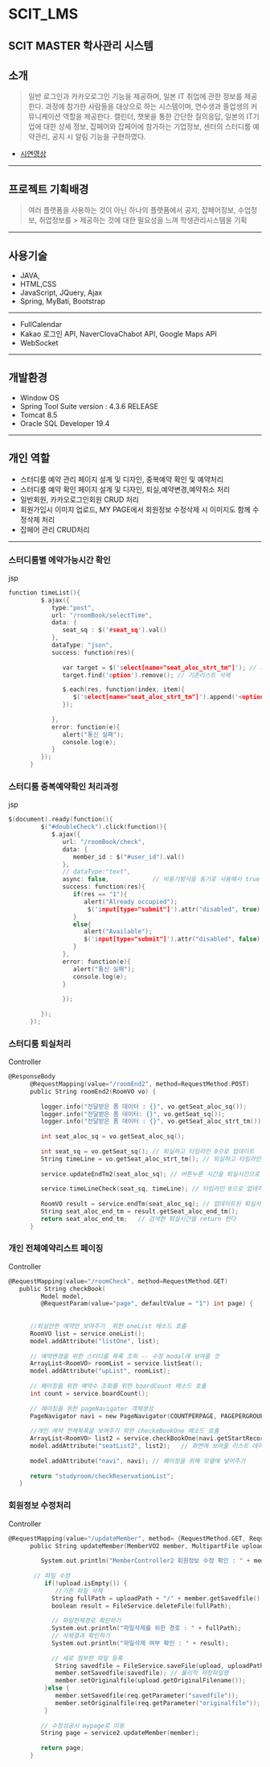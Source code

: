 # SCIT_LMS
SCIT MASTER 학사관리 시스템
------------------
## 소개

> 일반 로그인과 카카오로그인 기능을 제공하며, 일본 IT 취업에 관한 정보를 제공한다.
> 과정에 참가한 사람들을 대상으로 하는 시스템이며, 연수생과 졸업생의 커뮤니케이션 
> 역할을 제공한다.
> 캘린더, 챗봇을 통한 간단한 질의응답, 일본의 IT기업에 대한 상세 정보, 잡페어와 잡페어에 
> 참가하는 기업정보, 센터의 스터디룸 예약관리, 공지 시 알림 기능을 구현하였다.
- [시연영상]( https://yunheejin20.github.io/heejin/WebContent/teamProject.html)
---------------
## 프로젝트 기획배경

> 여러 플랫폼을 사용하는 것이 아닌 하나의 플랫폼에서 공지, 잡페어정보, 수업정보, 취업정보를 > 제공하는 것에 대한 필요성을 느껴 학생관리시스템을 기획
---------------
## 사용기술

- JAVA,
- HTML,CSS
- JavaScript, JQuery, Ajax
- Spring, MyBati, Bootstrap
---------------
- FullCalendar
- Kakao 로그인 API, NaverClovaChabot API, Google Maps API
- WebSocket
---------------
## 개발환경

- Window OS
- Spring Tool Suite version : 4.3.6 RELEASE
- Tomcat 8.5
- Oracle SQL Developer 19.4
---------------
## 개인 역할
- 스터디룸 예약 관리 페이지 설계 및 디자인, 중복예약 확인 및 예약처리
- 스터디룸 예약 확인 페이지 설계 및 디자인, 퇴실,예약변경,예약취소 처리
- 일반회원, 카카오로그인회원 CRUD 처리
- 회원가입시 이미지 업로드, MY PAGE에서 회원정보 수정삭제 시 이미지도 함께 수정삭제 처리
- 잡페어 관리 CRUD처리
 ---------------
### 스터디룸별 에약가능시간 확인 
jsp
``` C
function timeList(){
         $.ajax({
            type:"post",
            url: "/roomBook/selectTime",
            data: {
               seat_sq : $('#seat_sq').val()
            },
            dataType: "json",
            success: function(res){
   
               var target = $('select[name="seat_aloc_strt_tm"]'); // 서브카테고리
               target.find('option').remove(); // 기존리스트 삭제

               $.each(res, function(index, item){
                  $('select[name="seat_aloc_strt_tm"]').append('<option value="' +item.timeLine+ '">' + item.timeLine + '</option>');
               });
               
            },
            error: function(e){
               alert("통신 실패");
               console.log(e);
            }
         });
      }
```

### 스터디룸 중복예약확인 처리과정
jsp
``` C
$(document).ready(function(){
         $("#doubleCheck").click(function(){
            $.ajax({
               url: "/roomBook/check",
               data: {
                  member_id : $("#user_id").val()
               },
               // dataType:"text",
               async: false,            // 비동기방식을 동기로 사용해서 true false 반환하기
               success: function(res){
                  if(res == "1"){
                     alert("Already occupied");
                      $('input[type="submit"]').attr("disabled", true);
                  }
                  else{
                     alert("Available");
                     $('input[type="submit"]').attr("disabled", false);
                  }
               },
               error: function(e){
                  alert("통신 실패");
                  console.log(e);
               }
      
               });
      
         });
      });
```

### 스터디룸 퇴실처리
Controller
``` C
@ResponseBody
      @RequestMapping(value="/roomEnd2", method=RequestMethod.POST)
      public String roomEnd2(RoomVO vo) {
         
         logger.info("전달받은 폼 데이터 : {}", vo.getSeat_aloc_sq());
         logger.info("전달받은 폼 데이터: {}", vo.getSeat_sq());
         logger.info("전달받은 폼 데이터 : {}", vo.getSeat_aloc_strt_tm());
         
         int seat_aloc_sq = vo.getSeat_aloc_sq();
         
         int seat_sq = vo.getSeat_sq(); // 퇴실하고 타임라인 0으로 업데이트
         String timeLine = vo.getSeat_aloc_strt_tm(); // 퇴실하고 타임라인 0으로 업데이트
               
         service.updateEndTm2(seat_aloc_sq); // 버튼누른 시간을 퇴실시간으로 업데이트
         
         service.timeLineCheck(seat_sq, timeLine); // 타임라인 0으로 업데이트
         
         RoomVO result = service.endTm(seat_aloc_sq); // 업데이트된 퇴실시간 검색을 위한 endTm 메소드호출
         String seat_aloc_end_tm = result.getSeat_aloc_end_tm(); 
         return seat_aloc_end_tm; 	// 검색한 퇴실시간을 return 한다
      }
```
### 개인 전체예약리스트 페이징
Controller
``` C
@RequestMapping(value="/roomCheck", method=RequestMethod.GET)
   public String checkBook(
         Model model,
         @RequestParam(value="page", defaultValue = "1") int page) {
      
      
      //퇴실안한 예약만 보여주기  위한 oneList 메소드 호출
      RoomVO list = service.oneList();
      model.addAttribute("listOne", list);
      
      // 예약변경을 위한 스터디룸 목록 조회 -- 수정 modal에 보여줄 것
      ArrayList<RoomVO> roomList = service.listSeat();   
      model.addAttribute("upList", roomList);
      
      // 페이징을 위한 예약수 조회를 위한 boardCount 메소드 호출
      int count = service.boardCount();
      
      // 페이징을 위한 pageNavigater 객체생성
      PageNavigator navi = new PageNavigator(COUNTPERPAGE, PAGEPERGROUP, page, count);
      
      //개인 예약 전체목록을 보여주기 위한 checkeBookOne 메소드 호출
      ArrayList<RoomVO> list2 = service.checkBookOne(navi.getStartRecord(), navi.getCountPerPage());
      model.addAttribute("seatList2", list2);	// 화면에 보여줄 리스트 데이터 model에 넣어주기
      
      model.addAttribute("navi", navi); // 페이징을 위해 모델에 넣어주기
      
      return "studyroom/checkReservationList";
   }
```
### 회원정보 수정처리
Controller 
``` C
@RequestMapping(value="/updateMember", method= {RequestMethod.GET, RequestMethod.POST})
      public String updateMember(MemberVO2 member, MultipartFile upload, HttpServletRequest req) {
         
         System.out.println("MemberController2 회원정보 수정 확인 : " + member);
         
       // 파일 수정
          if(!upload.isEmpty()) {
             //기존 파일 삭제
            String fullPath = uploadPath + "/" + member.getSavedfile();   
            boolean result = FileService.deleteFile(fullPath);
            
            // 파일전체경로 확인하기
            System.out.println("파일삭제를 위한 경로 : " + fullPath);
            // 삭제결과 확인하기
            System.out.println("파일삭제 여부 확인 : " + result);
             
            // 새로 첨부한 파일 등록
             String savedfile = FileService.saveFile(upload, uploadPath);
             member.setSavedfile(savedfile); // 물리적 저장파일명
             member.setOriginalfile(upload.getOriginalFilename()); 
          }else { 
             member.setSavedfile(req.getParameter("savedfile"));
             member.setOriginalfile(req.getParameter("originalfile"));
          }
         
         // 수정성공시 mypage로 이동
         String page = service2.updateMember(member);
         
         return page;
      }
```
